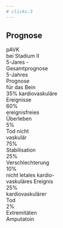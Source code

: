 ```yaml
---
# clicks:3
---
```


## Prognose

<div class="absolute text-center text-sm top-10 left-10">

  <div class="flex justify-around">
    <div class="w-34 border-white border-2 rounded p-1">
      pAVK<br>bei Stadium II
    </div>
  </div>

  <div class="flex justify-around h-12">
    <div class="flex space-x-18 items-center">
      <div class="h-1 w-22 bg-white rounded-full -skew-y-20 highlight" v-click='1' />
      <div class="h-1 w-22 bg-white rounded-full skew-y-20" v-click='2'/>
    </div>
  </div>

  <div class="flex justify-around">
    <div class="flex space-x-32">
      <div class="w-40 border-white border-2 rounded p-1 pt-4 highlight" v-click='1' >
        5-Jares -<br>Gesamtprognose
      </div>
      <div class="w-40 border-white border-2 rounded p-1"  v-click='2'>
        5-Jahres<br>Prognose<br>für das Bein
      </div>
    </div>
  </div>

  <div class="flex justify-around h-12">
  </div>

  <div class="flex justify-around">
    <div class="flex space-x-8">
      <div class="flex space-x-4">
        <div class="w-40 border-white border-2 rounded p-1 pt-4 highlight">
          35% kardiovaskuläre<br>Ereignisse
        </div>
        <div class="w-40 border-white border-2 rounded p-1">
          60%<br>ereignisfreies<br>Überleben
        </div>
        <div class="w-40 border-white border-2 rounded p-1">
          5%<br>Tod nicht<br>vaskulär
        </div>
      </div>
      <div class="flex space-x-4">
        <div class="w-40 border-white border-2 rounded p-1">
          75%<br>Stabilisation
        </div>
        <div class="w-40 border-white border-2 rounded p-1">
          25%<br>Verschlechterung
        </div>
      </div>
    </div>
  </div>

  <div class="flex justify-around h-12">
  </div>

  <div class="flex justify-between">
    <div class="flex space-x-4">
      <div class="w-40 border-white border-2 rounded p-1 highlight">
        10%<br>nicht letales kardio-<br>vaskuläres Ereignis
      </div>
      <div class="w-40 border-white border-2 rounded p-1">
        25%<br>kardiovaskulärer<br>Tod
      </div>
    </div>
    <div class="flex space-x-4">
      <div class="w-40 border-white border-2 rounded p-1">
        2%<br>Extremitäten<br>Amputatoin
      </div>
    </div>
  </div>
  
</div>

<style>
.slidev-vclick-current.highlight,.slidev-vclick-prior.highlight {
  border-color: red !important;
}
</style>
